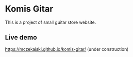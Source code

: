 # Komis Gitar

This is a project of small guitar store website.

## Live demo

https://mczekajski.github.io/komis-gitar/ (under construction)

